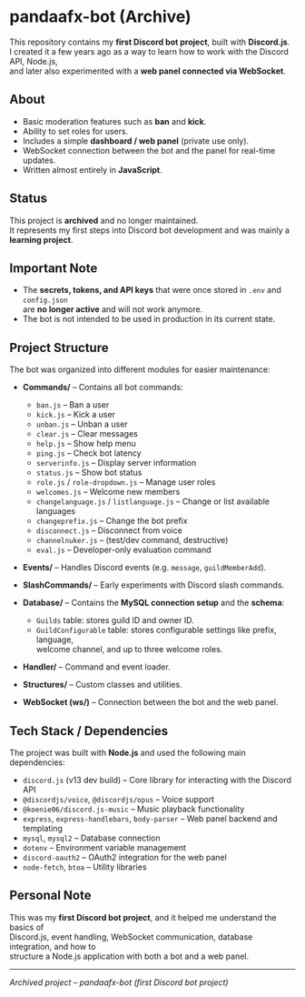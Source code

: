 # pandaafx-bot (Archive)

This repository contains my **first Discord bot project**, built with **Discord.js**.  
I created it a few years ago as a way to learn how to work with the Discord API, Node.js,  
and later also experimented with a **web panel connected via WebSocket**.  

## About
- Basic moderation features such as **ban** and **kick**.  
- Ability to set roles for users.  
- Includes a simple **dashboard / web panel** (private use only).  
- WebSocket connection between the bot and the panel for real-time updates.  
- Written almost entirely in **JavaScript**.  

## Status
This project is **archived** and no longer maintained.  
It represents my first steps into Discord bot development and was mainly a **learning project**.  

## Important Note
- The **secrets, tokens, and API keys** that were once stored in `.env` and `config.json`  
  are **no longer active** and will not work anymore.  
- The bot is not intended to be used in production in its current state.  

## Project Structure
The bot was organized into different modules for easier maintenance:  

- **Commands/** – Contains all bot commands:  
  - `ban.js` – Ban a user  
  - `kick.js` – Kick a user  
  - `unban.js` – Unban a user  
  - `clear.js` – Clear messages  
  - `help.js` – Show help menu  
  - `ping.js` – Check bot latency  
  - `serverinfo.js` – Display server information  
  - `status.js` – Show bot status  
  - `role.js` / `role-dropdown.js` – Manage user roles  
  - `welcomes.js` – Welcome new members  
  - `changelanguage.js` / `listlanguage.js` – Change or list available languages  
  - `changeprefix.js` – Change the bot prefix  
  - `disconnect.js` – Disconnect from voice  
  - `channelnuker.js` – (test/dev command, destructive)  
  - `eval.js` – Developer-only evaluation command  

- **Events/** – Handles Discord events (e.g. `message`, `guildMemberAdd`).  
- **SlashCommands/** – Early experiments with Discord slash commands.  
- **Database/** – Contains the **MySQL connection setup** and the **schema**:  
  - `Guilds` table: stores guild ID and owner ID.  
  - `GuildConfigurable` table: stores configurable settings like prefix, language,  
    welcome channel, and up to three welcome roles.  

- **Handler/** – Command and event loader.  
- **Structures/** – Custom classes and utilities.  
- **WebSocket (ws/)** – Connection between the bot and the web panel.  

## Tech Stack / Dependencies
The project was built with **Node.js** and used the following main dependencies:  

- `discord.js` (v13 dev build) – Core library for interacting with the Discord API  
- `@discordjs/voice`, `@discordjs/opus` – Voice support  
- `@koenie06/discord.js-music` – Music playback functionality  
- `express`, `express-handlebars`, `body-parser` – Web panel backend and templating  
- `mysql`, `mysql2` – Database connection  
- `dotenv` – Environment variable management  
- `discord-oauth2` – OAuth2 integration for the web panel  
- `node-fetch`, `btoa` – Utility libraries  

## Personal Note
This was my **first Discord bot project**, and it helped me understand the basics of  
Discord.js, event handling, WebSocket communication, database integration, and how to  
structure a Node.js application with both a bot and a web panel.  

---
*Archived project – pandaafx-bot (first Discord bot project)*
